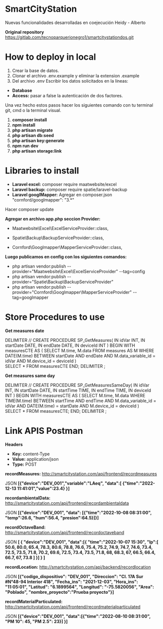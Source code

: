 # SmartCityStation

Nuevas funcionalidades desarrolladas en coejecución Heidy - Alberto

**Original repository**
https://gitlab.com/tecnoparquerionegro1/smartcitystationdos.git

# How to deploy in local

1. Crear la base de datos.
2. Clonar el archivo .env.example y eliminar la extension .example
3. Del archivo .env Escribir los datos solicitados en la líneas:
 * **Database**
 * **Access:** pasar a false la autenticación de dos factores.

Una vez hecho estos pasos hacer los siguientes comando con tu terminal git, cmd o la terminal visual.

1. **composer install**
2. **npm install**
3. **php artisan migrate**
4. **php artisan db:seed**
5. **php artisan key:generate**
6. **npm run dev**
7. **php artisan storage:link**

# Libraries to install

* **Laravel excel:** composer require maatwebsite/excel
* **Laravel backup:** composer require spatie/laravel-backup
* **Laravel googlMapper:** Agregar en composer.json "cornford/googlmapper": "3.*"

Hacer composer update

**Agregar en archivo app.php seccion Provider:**

* Maatwebsite\Excel\ExcelServiceProvider::class,

* Spatie\Backup\BackupServiceProvider::class, 

* Cornford\Googlmapper\MapperServiceProvider::class,

**Luego publicamos en config con los siguientes comandos:**

* php artisan vendor:publish --provider="Maatwebsite\Excel\ExcelServiceProvider" --tag=config
* php artisan vendor:publish --provider="Spatie\Backup\BackupServiceProvider"
* php artisan vendor:publish -- provider="Cornford\Googlmapper\MapperServiceProvider" --tag=googlmapper

# Store Procedures to use


**Get measures date**

DELIMITER //
       CREATE PROCEDURE SP_GetMeasures(	
            IN idVar INT, 
            IN startDate DATE, 
            IN endDate DATE,
            IN deviceId INT
        )
        BEGIN
           WITH measuresCTE AS (
                SELECT M.time, M.data
                    FROM measures AS M 
                    WHERE DATE(M.time) BETWEEN startDate AND endDate AND M.data_variable_id = idVar AND M.device_id = deviceId
                )      
        SELECT * FROM measuresCTE
        END;
DELIMITER ;

**Get measures same day**

DELIMITER //
CREATE PROCEDURE SP_GetMeasuresSameDay(	
            IN idVar INT, 
    		IN startDate DATE, 
    		IN startTime TIME,
    		IN endTime TIME,
    		IN deviceId INT
        )
        BEGIN
              WITH measuresCTE AS (
                SELECT M.time, M.data
                    WHERE TIME(M.time) BETWEEN startTime AND endTime AND M.data_variable_id = idVar AND DATE(M.time) = startDate AND M.device_id = deviceId
                )      
        SELECT * FROM measuresCTE;
        END;
DELIMITER ;


# Link APIS Postman

**Headers**

* **Key:** content-Type
* **Value:** application/json
* **Type:** POST


**recordMeasures:** http://smartcitystation.com/api/frontend/recordmeasures

JSON **[{"device":"DEV_001","variable":"LAeq", "data":[
    {"time":"2022-12-13 11:41:01","value":23.4}
}]**

**recordambientalData:** http://smartcitystation.com/api/frontend/recordambientaldata

JSON **[{"device":"DEV_001",
 "data":
[{"time":"2022-10-08 08:31:00",
"temp":26.6,
"hum":56.4,
"presion":64.5}]}]**

**recordOctaveBand:** http://smartcitystation.com/api/frontend/recordoctaveband

JSON **[
    {
        "device":"DEV_001",
        "data":[{
            "time":"2022-10-07 15:30",
            "lp":[
            50.6,
            80.0,
            65.4,
            78.3,
            80.6,
            78.8,
            76.6,
            75.4,
            75.2,
            74.9,
            74.7,
            74.6,
            73.4,
            72.5,
            73.5,
            71.8,
            70.2,
            69.6,
            72.5,
            73.4,
            73.5,
            71.8,
            68,
            68.3,
            67,
            66.5,
            66.4,
            66.7,
            67,
            73.8 
            ]
        }]
    }
]**

**recordLocation:** http://smartcitystation.com/api/backend/recordlocation

JSON **[{"codigo_dispositivo": "DEV_001", "Direccion": "Cl. 17A Sur #N°48-94 Interior 418", "Fecha_ins": "2021-12-03", "Hora_ins": "11:05:01", "Latitud": "6.1899564", "Longitud": "-75.5820056", "Area": "Poblado", "nombre_proyecto":"Prueba proyecto"}]** 

**recordMaterialParticulated:** http://smartcitystation.com/api/frontend/recordmaterialparticulated

JSON **[{"device":"DEV_001", "data":[{"time":"2022-08-10 08:31:00",
"PM 10": 45,
"PM 2.5": 23}]
}]**
